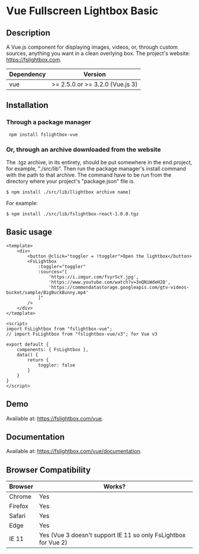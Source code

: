 # Vue Fullscreen Lightbox Basic

## Description
A Vue.js component for displaying images, videos, or, through custom sources, anything you want in a clean overlying box.
The project's website: https://fslightbox.com.

| Dependency | Version |
| --- | --- |
| vue | >= 2.5.0 or >= 3.2.0 (Vue.js 3)|


## Installation
### Through a package manager
```
 npm install fslightbox-vue
```
### Or, through an archive downloaded from the website
The .tgz archive, in its entirety, should be put somewhere in the end project, for example, "./src/lib". Then run the package manager's install command with the path to that archive. The command have to be run from the directory where your project's "package.json" file is.
``` 
$ npm install ./src/lib/[lightbox archive name] 
```
For example:
``` 
$ npm install ./src/lib/fslightbox-react-1.0.0.tgz
```

## Basic usage
```vue
<template>
    <div>
        <button @click="toggler = !toggler">Open the lightbox</button>
        <FsLightbox
            :toggler="toggler"
            :sources="[
                'https://i.imgur.com/fsyrScY.jpg',
                'https://www.youtube.com/watch?v=3nQNiWdeH2Q',
                'https://commondatastorage.googleapis.com/gtv-videos-bucket/sample/BigBuckBunny.mp4'
            ]"
        />
    </div>
</template>

<script>
import FsLightbox from "fslightbox-vue";
// import FsLightbox from "fslightbox-vue/v3"; for Vue v3

export default {
    components: { FsLightbox },
    data() {
        return {
            toggler: false
        }
    }
}
</script>
```

## Demo
Available at: https://fslightbox.com/vue.

## Documentation
Available at: https://fslightbox.com/vue/documentation.

## Browser Compatibility
| Browser | Works? |
| --- | --- |
| Chrome | Yes |
| Firefox | Yes |
| Safari | Yes |
| Edge | Yes |
| IE 11 | Yes (Vue 3 doesn't support IE 11 so only FsLightbox for Vue 2) |
